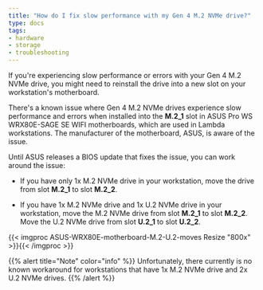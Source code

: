 ```yaml
---
title: "How do I fix slow performance with my Gen 4 M.2 NVMe drive?"
type: docs
tags:
- hardware
- storage
- troubleshooting
---
```


If you're experiencing slow performance or errors with your Gen 4 M.2 NVMe
drive, you might need to reinstall the drive into a new slot on your
workstation's motherboard.

There's a known issue where Gen 4 M.2 NVMe drives experience slow performance
and errors when installed into the **M.2_1** slot in ASUS Pro WS WRX80E-SAGE
SE WIFI motherboards, which are used in Lambda workstations. The manufacturer
of the motherboard, ASUS, is aware of the issue.

Until ASUS releases a BIOS update that fixes the issue, you can work around
the issue:

- If you have only 1x M.2 NVMe drive in your workstation, move the drive from
  slot **M.2_1** to slot **M.2_2**.

- If you have 1x M.2 NVMe drive and 1x U.2 NVMe drive in your workstation,
  move the M.2 NVMe drive from slot **M.2_1** to slot **M.2_2**. Move the U.2
  NVMe drive from slot **U.2_1** to slot **U.2_2**.

{{< imgproc ASUS-WRX80E-motherboard-M.2-U.2-moves Resize "800x" >}}{{< /imgproc >}}

{{% alert title="Note" color="info" %}}
Unfortunately, there currently is no known workaround for workstations that
have 1x M.2 NVMe drive and 2x U.2 NVMe drives.
{{% /alert %}}

